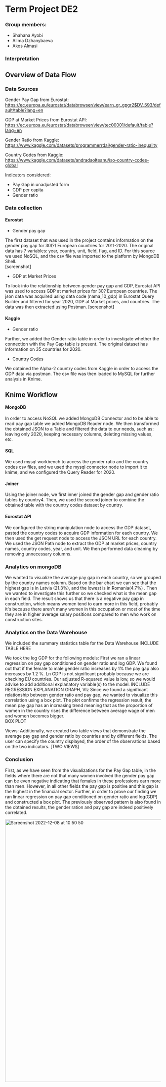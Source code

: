 # Term Project DE2
### Group members: ###
 - Shahana Ayobi
 - Alima Dzhanybaeva
 - Akos Almasi


### Interpretation ###



## Overview of Data Flow ##
### Data Sources ###
Gender Pay Gap from Eurostat: https://ec.europa.eu/eurostat/databrowser/view/earn_gr_gpgr2$DV_593/default/table?lang=en

GDP at Market Prices from Eurostat API: https://ec.europa.eu/eurostat/databrowser/view/tec00001/default/table?lang=en

Gender Ratio from Kaggle: https://www.kaggle.com/datasets/programmerrdai/gender-ratio-inequality

Country Codes from Kaggle: https://www.kaggle.com/datasets/andradaolteanu/iso-country-codes-global

Indicators considered:
- Pay Gap in unadjusted form
- GDP per capita
- Gender ratio

### Data collection ###
#### Eurostat ####
- Gender pay gap

The first dataset that was used in the project contains information on the gender pay gap for 30(?) European countries for 2011-2020. The original data has 7 variables: year, country, unit, field, flag, and ID. For this source we used NoSQL, and the csv file was imported to the platform by MongoDB Shell.    
[screenshot]

- GDP at Market Prices

To look into the relationship between gender pay gap and GDP, Eurostat API was used to access GDP at market prices for 30? European countries. The json data was acquired using data code (nama_10_gdp) in Eurostat Query Builder and filtered for year 2020, GDP at Market prices, and countries.  The data was then extracted using Postman.
[screenshot]
#### Kaggle ####
- Gender ratio

Further, we added the Gender ratio table in order to investigate whether the connection with the Pay Gap table is present. The original dataset has information on 35 countries for 2020. 

- Country Codes

We obtained the Alpha-2 country codes from Kaggle in order to access the GDP data via postman. The csv file was then loaded to MySQL for further analysis in Knime.


## Knime Workflow ##
#### MongoDB ####
In order to access NoSQL we added MongoDB Connector and to be able to read pay gap table we added MongoDB Reader node. We then transformed the obtained JSON to a Table and filtered the data to our needs, such as: leaving only 2020, keeping necessary columns, deleting missing values, etc. 
#### SQL ####
We used mysql workbench to access the gender ratio and the country codes csv files, and we used the mysql connector node to import it to knime, and we configured the Query Reader for 2020.  
#### Joiner ####
Using the joiner node, we first inner joined the gender gap and gender ratio tables by country4. Then, we used the second joiner to combine the obtained table with the country codes dataset by country.
#### Eurostat API ####
We configured the string manipulation node to access the GDP dataset, pasted the country codes to acquire GDP information for each country. We then used the get request node to access the JSON URL for each country.  We used the JSON Path node to extract the GDP at market prices, country names, country codes, year, and unit. We then performed data cleaning by removing unnecessary columns.

### Analytics on mongoDB ###
We wanted to visualize the average pay gap in each country, so we grouped by the country names column. Based on the bar chart we can see that the highest gap is in Latvia (21.3%), and the lowest is in Romania(4.7%) . 
Then we wanted to investigate this further so we checked what is the mean gap in each field. The result shows us that there is a negative pay gap in construction, which means women tend to earn more in this field, probably it's because there aren't many women in this occupation or most of the time they are in higher average salary positions compared to men who work on construction sites.

### Analytics on the Data Warehouse ###
We included the summary statistics table for the Data Warehouse
INCLUDE TABLE HERE

We took the log GDP for the following models:
First we ran a linear regression on pay gap conditioned on gender ratio and log GDP. We found out that if the female to male gender ratio increases by 1% the pay gap also increases by 1.2 %. Ln GDP is not significant probably because we are checking EU countries. Our adjusted R-squared value is low, so we would advise to add additional explanatory variable(s) to the model. 
INCLUDE REGRESSION EXPLANATION GRAPH, VIz
Since we found a significant relationship between gender ratio and pay gap, we wanted to visualize this correlation using a box plot. The plot confirms the regression result, the mean pay gap has an increasing trend meaning that as the proportion of women in the country rises the difference between average wage of men and women becomes bigger.  
BOX PLOT

Views:
Additionally, we created two table views that demonstrate the average pay gap and gender ratio by countries and by different fields. The user can specify the country displayed, the order of the observations based on the two indicators.
[TWO VIEWS]

### Conclusion ###

First, as we have seen from the visualizations for the Pay Gap table, in the fields where there are not that many women involved the gender pay gap can be even negative indicating that females in these professions earn more than men. However, in all other fields the pay gap is positive and this gap is the highest in the financial sector. Further, in order to prove our finding we ran linear regression on pay gap conditioned on gender ratio and log(GDP) and constructed a box plot. The previously observed pattern is also found in the obtained results, the gender ration and pay gap are indeed positively correlated. 









<img width="848" alt="Screenshot 2022-12-08 at 10 50 50" src="https://user-images.githubusercontent.com/113236007/206415570-bdbdeb3a-801d-4f10-b075-3c4571e25ecf.png">



